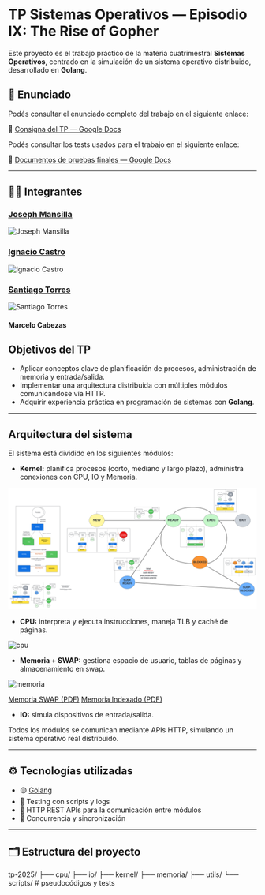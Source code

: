 # TP Sistemas Operativos — Episodio IX: The Rise of Gopher

Este proyecto es el trabajo práctico de la materia cuatrimestral **Sistemas Operativos**, centrado en la simulación de un sistema operativo distribuido, desarrollado en **Golang**.

## 📄 Enunciado

Podés consultar el enunciado completo del trabajo en el siguiente enlace:  

🔗 [Consigna del TP — Google Docs](https://docs.google.com/document/d/1zoFRoBn9QAfYSr0tITsL3PD6DtPzO2sq9AtvE8NGrkc/edit?usp=sharing)

Podés consultar los tests usados para el trabajo en el siguiente enlace:

🔗 [Documentos de pruebas finales — Google Docs](https://docs.google.com/document/d/13XPliZvUBtYjaRfuVUGHWbYX8LBs8s3TDdaDa9MFr_I/edit?usp=sharing)

---

## 👨‍💻 Integrantes

### <a href="https://github.com/josephmansilla">Joseph Mansilla</a>
<img src="https://avatars.githubusercontent.com/u/162230766?s=400&u=6ac208c05e9fedd414fefc12db5c38efe1c6fcd8&v=4" alt="Joseph Mansilla" width="76" height="76">


### <a href="https://github.com/nacho-castro">Ignacio Castro</a>
<img src="https://avatars.githubusercontent.com/u/116680164?v=4" alt="Ignacio Castro" width="76" height="76">

### <a href="https://github.com/SantiagoTorres24">Santiago Torres</a>
<img src="https://avatars.githubusercontent.com/u/135065796?v=4" alt="Santiago Torres" width="76" height="76">

#### Marcelo Cabezas

## Objetivos del TP

- Aplicar conceptos clave de planificación de procesos, administración de memoria y entrada/salida.
- Implementar una arquitectura distribuida con múltiples módulos comunicándose vía HTTP.
- Adquirir experiencia práctica en programación de sistemas con **Golang**.

---

## Arquitectura del sistema

El sistema está dividido en los siguientes módulos:

- **Kernel:** planifica procesos (corto, mediano y largo plazo), administra conexiones con CPU, IO y Memoria.

![Kernel](kernel/resources/SO%202025%20KERNEL.png)

- **CPU:** interpreta y ejecuta instrucciones, maneja TLB y caché de páginas.

<img width="972" height="594" alt="cpu" src="https://github.com/user-attachments/assets/12549952-9880-4002-b52f-1d5a6f09aae4" />

- **Memoria + SWAP:** gestiona espacio de usuario, tablas de páginas y almacenamiento en swap.

<img width="1999" height="1317" alt="memoria" src="https://github.com/user-attachments/assets/510d91e1-75e2-4f57-b65b-0c271f96964d" />

[Memoria SWAP (PDF)](memoria/resources/Memoria+SWAP.pdf)
[Memoria Indexado (PDF)](memoria/resources/indexado.pdf)

- **IO:** simula dispositivos de entrada/salida.

Todos los módulos se comunican mediante APIs HTTP, simulando un sistema operativo real distribuido.

---

## ⚙️ Tecnologías utilizadas

- 🟡 [Golang](https://go.dev/)
- 🧪 Testing con scripts y logs
- 🔌 HTTP REST APIs para la comunicación entre módulos
- 🧵 Concurrencia y sincronización

---

## 🗂 Estructura del proyecto

tp-2025/
├── cpu/
├── io/
├── kernel/
├── memoria/
├── utils/
└── scripts/ # pseudocódigos y tests



